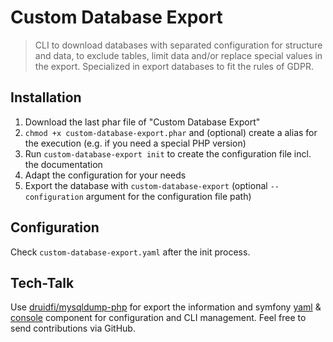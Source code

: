 # Custom Database Export

> CLI to download databases with separated configuration for structure and data, to exclude tables, limit data and/or replace special values in the export.
> Specialized in export databases to fit the rules of GDPR. 

## Installation

1. Download the last phar file of "Custom Database Export"
2. `chmod +x custom-database-export.phar` and (optional) create a alias for the execution (e.g. if you need a special PHP version)
3. Run `custom-database-export init` to create the configuration file incl. the documentation
4. Adapt the configuration for your needs
5. Export the database with `custom-database-export` (optional `--configuration` argument for the configuration file path)

## Configuration

Check `custom-database-export.yaml` after the init process.

## Tech-Talk

Use [druidfi/mysqldump-php](https://github.com/druidfi/mysqldump-php) for export the information and symfony [yaml](https://symfony.com/doc/current/components/yaml.html) & [console](https://symfony.com/doc/current/components/console.html) component for configuration and CLI management. Feel free to send contributions via GitHub.
